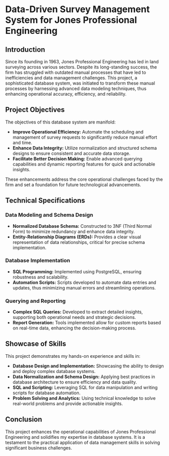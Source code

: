 # Data-Driven Survey Management System for Jones Professional Engineering

## Introduction
Since its founding in 1963, Jones Professional Engineering has led in land surveying across various sectors. Despite its long-standing success, the firm has struggled with outdated manual processes that have led to inefficiencies and data management challenges. This project, a sophisticated database system, was initiated to transform these manual processes by harnessing advanced data modeling techniques, thus enhancing operational accuracy, efficiency, and reliability.

## Project Objectives
The objectives of this database system are manifold:
- **Improve Operational Efficiency:** Automate the scheduling and management of survey requests to significantly reduce manual effort and time.
- **Enhance Data Integrity:** Utilize normalization and structured schema designs to ensure consistent and accurate data storage.
- **Facilitate Better Decision Making:** Enable advanced querying capabilities and dynamic reporting features for quick and actionable insights.

These enhancements address the core operational challenges faced by the firm and set a foundation for future technological advancements.

## Technical Specifications

### Data Modeling and Schema Design
- **Normalized Database Schema:** Constructed to 3NF (Third Normal Form) to minimize redundancy and enhance data integrity.
- **Entity-Relationship Diagrams (ERDs):** Provides a clear visual representation of data relationships, critical for precise schema implementation.

### Database Implementation
- **SQL Programming:** Implemented using PostgreSQL, ensuring robustness and scalability.
- **Automation Scripts:** Scripts developed to automate data entries and updates, thus minimizing manual errors and streamlining operations.

### Querying and Reporting
- **Complex SQL Queries:** Developed to extract detailed insights, supporting both operational needs and strategic decisions.
- **Report Generation:** Tools implemented allow for custom reports based on real-time data, enhancing the decision-making process.

## Showcase of Skills
This project demonstrates my hands-on experience and skills in:
- **Database Design and Implementation:** Showcasing the ability to design and deploy complex database systems.
- **Data Normalization and Schema Design:** Applying best practices in database architecture to ensure efficiency and data quality.
- **SQL and Scripting:** Leveraging SQL for data manipulation and writing scripts for database automation.
- **Problem Solving and Analytics:** Using technical knowledge to solve real-world problems and provide actionable insights.

## Conclusion
This project enhances the operational capabilities of Jones Professional Engineering and solidifies my expertise in database systems. It is a testament to the practical application of data management skills in solving significant business challenges.


